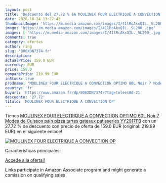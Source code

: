 ```yaml
---
layout: post
title: 'Descuento del 27.72 % en MOULINEX FOUR ELECTRIQUE A CONVECTION OP'
date: 2020-10-24 13:27:42
thumbnailImage: 'https://m.media-amazon.com/images/I/41lRcAkxQIL._SL200_.jpg'
image: 'https://m.media-amazon.com/images/I/41lRcAkxQIL._SL200_.jpg'
images: [ 'https://m.media-amazon.com/images/I/41lRcAkxQIL._SL200_.jpg' ]
comments: true
category: ofertas
author: ring
slug: 'B06XDN7374-fr'
description:
actualPrice: 159.0 EUR
currency: EUR
price: 159.0
comparePrice: 219.99 EUR
inStock: true
prodname: 'MOULINEX FOUR ELECTRIQUE A CONVECTION OPTIMO 60L Noir 7 Modes de Cuisson pain pizza tartes gateaux patisseries YY2917FB'
country: 'fr'
buyurl: 'https://www.amazon.fr/dp/B06XDN7374/?tag=tolees0d-21'
descuento: '27.72'
titulo: 'MOULINEX FOUR ELECTRIQUE A CONVECTION OP'
---
```


Tienes [MOULINEX FOUR ELECTRIQUE A CONVECTION OPTIMO 60L Noir 7 Modes de Cuisson pain pizza tartes gateaux patisseries YY2917FB](https://www.amazon.fr/dp/B06XDN7374/?tag=tolees0d-21) con un 27.72 % de descuento con precio de oferta de 159.0 EUR (original: 219.99 EUR) en el siguiente enlace!

[![MOULINEX FOUR ELECTRIQUE A CONVECTION OP](https://m.media-amazon.com/images/I/41lRcAkxQIL._SL200_.jpg)](https://www.amazon.fr/dp/B06XDN7374/?tag=tolees0d-21)

Características principales:


[Accede a la oferta!!](https://www.amazon.fr/dp/B06XDN7374/?tag=tolees0d-21)

Links participate in Amazon Associate program and might generate a comission on qualifying sales


